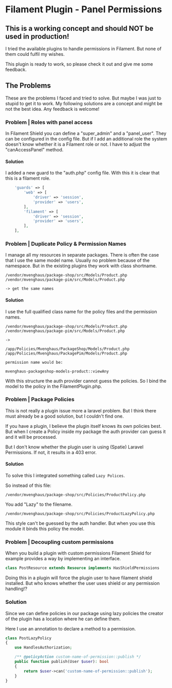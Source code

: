# Filament Plugin - Panel Permissions

## This is a working concept and should NOT be used in production!

I tried the available plugins to handle permissions in Filament. But none of them could fulfil my wishes.

This plugin is ready to work, so please check it out and give me some feedback.

## The Problems

These are the problems I faced and tried to solve. But maybe I was just to stupid to get it to work.
My following solutions are a concept and might be not the best idea. Any feedback is welcome!

### Problem | Roles with panel access

In Filament Shield you can define a "super_admin" and a "panel_user". They can be configured in the config file.
But if I add an additional role the system doesn't know whether it is a Filament role or not.
I have to adjust the "canAccessPanel" method.

#### Solution

I added a new guard to the "auth.php" config file. With this it is clear that this is a filament role.

```php
    'guards' => [
        'web' => [
            'driver' => 'session',
            'provider' => 'users',
        ],
        'filament' => [
            'driver' => 'session',
            'provider' => 'users',
        ],
    ],
```

### Problem | Duplicate Policy & Permission Names

I manage all my resources in separate packages. There is often the case that I use the same model name.
Usually no problem because of the namespace. But in the existing plugins they work with class shortname.

```
/vendor/mvenghaus/package-shop/src/Models/Product.php
/vendor/mvenghaus/package-pim/src/Models/Product.php

-> get the same names
```

#### Solution

I use the full qualified class name for the policy files and the permission names.

```
/vendor/mvenghaus/package-shop/src/Models/Product.php
/vendor/mvenghaus/package-pim/src/Models/Product.php

->

/app/Policies/Mvenghaus/PackageShop/Models/Product.php
/app/Policies/Mvenghaus/PackagePim/Models/Product.php

permission name would be:

mvenghaus-packageshop-models-product::viewAny
```

With this structure the auth provider cannot guess the policies.
So I bind the model to the policy in the FilamentPlugin.php.

### Problem | Package Policies

This is not really a plugin issue more a laravel problem. But I think there must already be a good solution, but I couldn't find one.

If you have a plugin, I believe the plugin itself knows its own policies best.
But when I create a Policy inside my package the auth provider can guess it and it will be processed.

But I don't know whether the plugin user is using (Spatie) Laravel Permissions.
If not, it results in a 403 error.

#### Solution

To solve this I integrated something called ```Lazy Polices```.

So instead of this file:
```
/vendor/mvenghaus/package-shop/src/Policies/ProductPolicy.php
```

You add "Lazy" to the filename.
```
/vendor/mvenghaus/package-shop/src/Policies/ProductLazyPolicy.php
```

This style can't be guessed by the auth handler.
But when you use this module it binds this policy the model.

### Problem | Decoupling custom permissions

When you build a plugin with custom permissions Filament Shield for example provides a way by implementing an interface.

```php
class PostResource extends Resource implements HasShieldPermissions
```

Doing this in a plugin will force the plugin user to have filament shield installed.
But who knows whether the user uses shield or any permission handling!?

### Solution

Since we can define policies in our package using lazy policies the creator of the plugin has a location where he can define them.

Here I use an annotation to declare a method to a permission.

```php
class PostLazyPolicy
{
    use HandlesAuthorization;

    /** @policyAction custom-name-of-permission::publish */
    public function publish(User $user): bool
    {
        return $user->can('custom-name-of-permission::publish');
    }
}
```